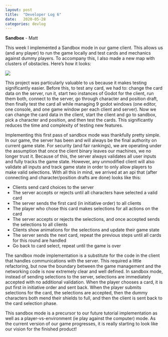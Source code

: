 ```yaml
---
layout: post
title:  "Developer Log 6"
date:   2020-05-28
categories: devlog
---
```


**Sandbox** - Matt

This week I implemented a Sandbox mode in our game client. This allows us (and any player) to run the game locally and test cards and mechanics against dummy players. To accompany this, I also made a new map with clusters of obstacles. Here’s how it looks:

![](https://cdn.discordapp.com/attachments/575192288951533571/715638648132862043/sandbox.png)

<!--end_excerpt-->

This project was particularly valuable to us because it makes testing significantly easier. Before this, to test any card, we had to: change the card data on the server, run it, start two instances of Godot for the client, run them both, connect to the server, go through character and position draft, then finally test the card all while managing 9 godot windows (one editor, one console, and one game window per each client and server). Now we can change the card data in the client, start the client and go to sandbox, pick a character and position, and then test the cards. This significantly reduces the time and complexity of testing new features.

Implementing this first pass of sandbox mode was thankfully pretty simple. In our game, the server has been and will always be the final authority on current game state. For security (and fair rankings), we are operating under the assumption that once the client binary leaves our machines, we no longer trust it. Because of this, the server always validates all user inputs and fully tracks the game state. However, any unmodified client will also validate all inputs and track game state in order to only allow players to make valid selections. With all this in mind, we arrived at an api that (after connecting and character/position drafts are done) looks like this:

* Clients send card choices to the server
* The server accepts or rejects until all characters have selected a valid card
* The server sends the first card (in initiative order) to all clients
* The player who chose this card makes selections for all actions on the card
* The server accepts or rejects the selections, and once accepted sends the selections to all clients
* Clients show animations for the selections and update their game state
* The server sends the next card, repeat the previous steps until all cards for this round are handled
* Go back to card select, repeat until the game is over

The sandbox mode implementation is a substitute for the code in the client that handles communications with the server. This required a little refactoring, but now the boundary between the game management and the networking code is now extremely clear and well defined. In sandbox mode, instead of sending selections to the server, selections are immediately accepted with no additional validation. When the player chooses a card, it is put first in initiative order and sent back. When the player submits selections for the card, the selections are accepted, then the dummy characters both mend their shields to full, and then the client is sent back to the card selection phase.

This sandbox mode is a precursor to our future tutorial implementation as well as a player-vs-environment (ie play against the computer) mode. As the current version of our game progresses, it is really starting to look like our vision for the finished product!

